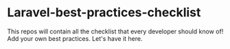 # Laravel-best-practices-checklist
This repos will contain all the checklist that every developer should know of!  Add your own best practices. Let's have it here.
